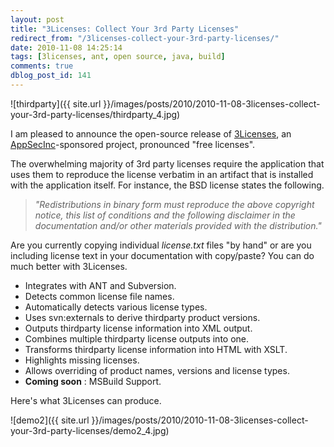 ```yaml
---
layout: post
title: "3Licenses: Collect Your 3rd Party Licenses"
redirect_from: "/3licenses-collect-your-3rd-party-licenses/"
date: 2010-11-08 14:25:14
tags: [3licenses, ant, open source, java, build]
comments: true
dblog_post_id: 141
---
```


![thirdparty]({{ site.url }}/images/posts/2010/2010-11-08-3licenses-collect-your-3rd-party-licenses/thirdparty_4.jpg)

I am pleased to announce the open-source release of [3Licenses](https://github.com/dblock/3licenses), an [AppSecInc](http://www.appsecinc.com)-sponsored project, pronounced "free licenses".

The overwhelming majority of 3rd party licenses require the application that uses them to reproduce the license verbatim in an artifact that is installed with the application itself. For instance, the BSD license states the following.

> _"Redistributions in binary form must reproduce the above copyright notice, this list of conditions and the following disclaimer in the documentation and/or other materials provided with the distribution."_

Are you currently copying individual _license.txt_ files "by hand" or are you including license text in your documentation with copy/paste? You can do much better with 3Licenses.

- Integrates with ANT and Subversion.
- Detects common license file names.
- Automatically detects various license types.
- Uses svn:externals to derive thirdparty product versions.
- Outputs thirdparty license information into XML output.
- Combines multiple thirdparty license outputs into one.
- Transforms thirdparty license information into HTML with XSLT.
- Highlights missing licenses.
- Allows overriding of product names, versions and license types.
- **Coming soon** : MSBuild Support.

Here's what 3Licenses can produce.

![demo2]({{ site.url }}/images/posts/2010/2010-11-08-3licenses-collect-your-3rd-party-licenses/demo2_4.jpg)

